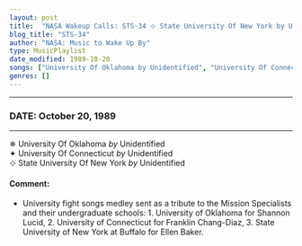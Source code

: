 ```yaml
---
layout: post
title:  "NASA Wakeup Calls: STS-34 ⊹ State University Of New York by Unidentified ✦ October 20, 1989"
blog_title: "STS-34"
author: "NASA: Music to Wake Up By"
type: MusicPlaylist
date_modified: 1989-10-20
songs: ["University Of Oklahoma by Unidentified", "University Of Connecticut by Unidentified", "State University Of New York by Unidentified"]
genres: []
---
```


----
### DATE: October 20, 1989
----
✵ University Of Oklahoma *by* Unidentified  <a target="blank_" href="https://www.discogs.com/artist/4766307-University-Of-Oklahoma-Marching-Band">
    <i class="fas fa-compact-disc"
       title="Discogs entry for this song"
       alt="Discogs entry for this song"
       style="font-size: 1.1em;"></i></a>
      &nbsp;<br />
✦ University Of Connecticut *by* Unidentified  <a target="blank_" href="https://www.discogs.com/label/1590198-University-of-Connecticut-Storrs">
    <i class="fas fa-compact-disc"
       title="Discogs entry for this song"
       alt="Discogs entry for this song"
       style="font-size: 1.1em;"></i></a>
      &nbsp;<br />
⊹ State University Of New York *by* Unidentified  <a target="blank_" href="https://www.discogs.com/label/481688-State-University-Of-New-York">
    <i class="fas fa-compact-disc"
       title="Discogs entry for this song"
       alt="Discogs entry for this song"
       style="font-size: 1.1em;"></i></a>
    

#### Comment:
* University fight songs medley sent as a tribute to the Mission Specialists and their undergraduate schools: 1. University of Oklahoma for Shannon Lucid, 2. University of Connecticut for Franklin Chang-Diaz, 3. State University of New York at Buffalo for Ellen Baker.




<br/>
<center>
	<a target="_blank"
	   href="https://twitter.com/intent/tweet?hashtags=Space,NASA,Playlist,NASAWakeupCalls,SpaceProgram&text=🚀 {{ page.author}}, '{{ page.songs.first }}' {{ page.title }}, {{ page.date | date: '%B %d, %Y' }}, {{ site.url }}{{ page.url }}&via=nasawakeupcalls"><i class="fab fa-twitter" title="Tweet this page" alt="Tweet this page" style="font-size: 1.3em;"></i></a>
	&nbsp; 	<i class="fas fa-user-astronaut" style="font-size: 1.5em;"></i> &nbsp;
    <a id="custom_amazon_link"
       type="amzn" search="#"
       category="popular music">
    <i class="fab fa-amazon" style="font-size: 1.3em;"></i></a>
</center>

<!-- Randomly resolve an individual entry from a song array -->
<script src="/assets/javascript/seedrandom.min.js"></script>
<script>
  var wake_me_up = ["University Of Oklahoma by Unidentified", "University Of Connecticut by Unidentified", "State University Of New York by Unidentified"];
  var prng = new Math.seedrandom();
  function randomSong() {
    song = wake_me_up[Math.floor(Math.random() * wake_me_up.length)];
    var amazon_link = document.getElementById("custom_amazon_link");
    amazon_link.setAttribute("search", song);
  }
  window.onload = randomSong();
</script>
